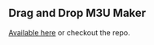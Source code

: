 ## Drag and Drop M3U Maker

[Available here](http://htmlpreview.github.io/?http://github.com/dgendill/drag-and-drop-m3u-maker/blob/master/index.html) or checkout the repo.

